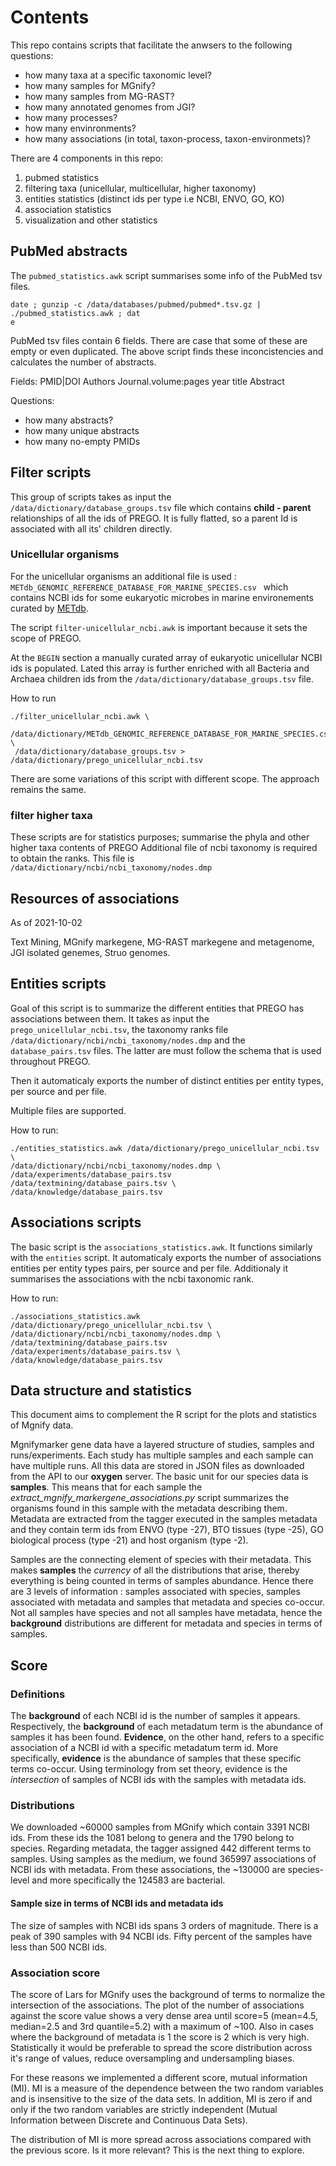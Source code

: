 # Contents

This repo contains scripts that facilitate the anwsers to the following questions:

* how many taxa at a specific taxonomic level?
* how many samples for MGnify?
* how many samples from MG-RAST?
* how many annotated genomes from JGI?
* how many processes?
* how many envinronments?
* how many associations (in total, taxon-process, taxon-environmets)?

There are 4 components in this repo:

1. pubmed statistics
2. filtering taxa (unicellular, multicellular, higher taxonomy)
3. entities statistics (distinct ids per type i.e NCBI, ENVO, GO, KO)
4. association statistics
5. visualization and other statistics

## PubMed abstracts

The `pubmed_statistics.awk` script summarises some info of the PubMed tsv files.

```
date ; gunzip -c /data/databases/pubmed/pubmed*.tsv.gz | ./pubmed_statistics.awk ; dat
e
```

PubMed tsv files contain 6 fields. There are case that some of these are empty or even duplicated. The above script finds these inconcistencies and calculates the number of abstracts.

Fields:
PMID|DOI        Authors     Journal.volume:pages        year        title       Abstract

Questions:
* how many abstracts?
* how many unique abstracts
* how many no-empty PMIDs

## Filter scripts

This group of scripts takes as input the `/data/dictionary/database_groups.tsv` file which contains **child - parent** 
relationships of all the ids of PREGO. It is fully flatted, so a parent Id is associated with all its' children directly.

### Unicellular organisms

For the unicellular organisms an additional file is used : `METdb_GENOMIC_REFERENCE_DATABASE_FOR_MARINE_SPECIES.csv ` which contains
NCBI ids for some eukaryotic microbes in marine environements curated by [METdb](http://metdb.sb-roscoff.fr/metdb/).

The script `filter-unicellular_ncbi.awk` is important because it sets the scope of PREGO.

At the `BEGIN` section a manually curated array of eukaryotic unicellular NCBI ids is populated. 
Lated this array is further enriched with all Bacteria and Archaea children ids from the `/data/dictionary/database_groups.tsv` file.


How to run 
```
./filter_unicellular_ncbi.awk \
 /data/dictionary/METdb_GENOMIC_REFERENCE_DATABASE_FOR_MARINE_SPECIES.csv \
 /data/dictionary/database_groups.tsv > /data/dictionary/prego_unicellular_ncbi.tsv
```

There are some variations of this script with different scope. The approach remains the same.


### filter higher taxa

These scripts are for statistics purposes; summarise the phyla and other higher taxa contents of PREGO
Additional file of ncbi taxonomy is required to obtain the ranks. This file is `/data/dictionary/ncbi/ncbi_taxonomy/nodes.dmp`

## Resources of associations
As of 2021-10-02

Text Mining, MGnify markegene, MG-RAST markegene and metagenome, JGI isolated genemes, Struo genomes.

## Entities scripts

Goal of this script is to summarize the different entities that PREGO has associations between them.
It takes as input the `prego_unicellular_ncbi.tsv`, the taxonomy ranks file 
`/data/dictionary/ncbi/ncbi_taxonomy/nodes.dmp` and the `database_pairs.tsv` files. 
The latter are must follow the schema that is used throughout PREGO.

Then it automaticaly exports the number of distinct entities per entity types, per source and per file.

Multiple files are supported.

How to run:

```
./entities_statistics.awk /data/dictionary/prego_unicellular_ncbi.tsv \
/data/dictionary/ncbi/ncbi_taxonomy/nodes.dmp \
/data/experiments/database_pairs.tsv /data/textmining/database_pairs.tsv \
/data/knowledge/database_pairs.tsv
```

## Associations scripts

The basic script is the `associations_statistics.awk`. It functions similarly with the `entities` script.
It automaticaly exports the number of associations entities per entity types pairs, per source and per file.
Additionaly it summarises the associations with the ncbi taxonomic rank.

How to run:
```
./associations_statistics.awk /data/dictionary/prego_unicellular_ncbi.tsv \
/data/dictionary/ncbi/ncbi_taxonomy/nodes.dmp \
/data/textmining/database_pairs.tsv /data/experiments/database_pairs.tsv \
/data/knowledge/database_pairs.tsv
```

## Data structure and statistics

This document aims to complement the R script for the plots and statistics of Mgnify data.

Mgnifymarker gene data have a layered structure of studies, samples and runs/experiments. Each study has multiple samples and each sample can have multiple runs. All this data are stored in JSON files as downloaded from the API to our **oxygen** server. The basic unit for our species data is **samples**. This means that for each sample the *extract_mgnify_markergene_associations.py* script summarizes the organisms found in this sample with the metadata describing them. Metadata are extracted from the tagger executed in the samples metadata and they contain term ids from ENVO (type -27), BTO tissues (type -25), GO biological process (type -21) and host organism (type -2).

Samples are the connecting element of species with their metadata. This makes **samples** the *currency* of all the distributions that arise, thereby everything is being counted in terms of samples abundance. Hence there are 3 levels of information : samples associated with species, samples associated with metadata and samples that metadata and species co-occur. Not all samples have species and not all samples have metadata, hence the **background** distributions are different for metadata and species in terms of samples.

## Score

### Definitions

The **background** of each NCBI id is the number of samples it appears. Respectively, the **background** of each metadatum term is the abundance of samples it has been found. **Evidence**, on the other hand, refers to a specific association of a NCBI id with a specific metadatum term id. More specifically, **evidence** is the abundance of samples that these specific terms co-occur. Using terminology from set theory, evidence is the *intersection* of samples of NCBI ids with the samples with metadata ids.

### Distributions

We downloaded ~60000 samples from MGnify which contain 3391 NCBI ids. From these ids the 1081 belong to genera and the 1790 belong to species. Regarding metadata, the tagger assigned 442 different terms to samples. Using samples as the medium, we found 365997 associations of NCBI ids with metadata. From these associations, the ~130000 are species-level and more specifically the 124583 are bacterial.

#### Sample size in terms of NCBI ids and metadata ids

The size of samples with NCBI ids spans 3 orders of magnitude. There is a peak of 390 samples with 94 NCBI ids. Fifty percent of the samples have less than 500 NCBI ids.

### Association score

The score of Lars for MGnify uses the background of terms to normalize the intersection of the associations. The plot of the number of associations against the score value shows a very dense area until score=5 (mean=4.5, median=2.5 and 3rd quantile=5.2) with a maximum of ~100. Also in cases where the background of metadata is 1 the score is 2 which is very high. Statistically it would be preferable to spread the score distribution across it's range of values, reduce oversampling and undersampling biases.

For these reasons we implemented a different score, mutual information (MI). MI is a measure of the dependence between the two random variables and is insensitive to the size of the data sets. In addition, MI is zero if and only if the two random variables are strictly independent (Mutual Information between Discrete and Continuous Data Sets).


The distribution of MI is more spread across associations compared with the previous score.
Is it more relevant? This is the next thing to explore.

